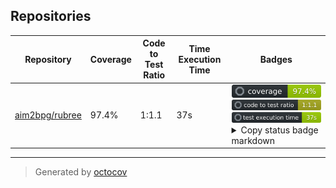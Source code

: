 ## Repositories

| Repository | Coverage | Code to Test Ratio | Time Execution Time | Badges |
| --- | --- | --- | --- | --- |
| [aim2bpg/rubree](https://github.com/aim2bpg/rubree) | 97.4% | 1:1.1 | 37s | ![aim2bpg/rubree](https://raw.githubusercontent.com/aim2bpg/octocovs/main/badges/aim2bpg/rubree/coverage.svg) ![aim2bpg/rubree](https://raw.githubusercontent.com/aim2bpg/octocovs/main/badges/aim2bpg/rubree/ratio.svg) ![aim2bpg/rubree](https://raw.githubusercontent.com/aim2bpg/octocovs/main/badges/aim2bpg/rubree/time.svg) <details><summary>Copy status badge markdown</summary>```![Coverage](https://raw.githubusercontent.com/aim2bpg/octocovs/main/badges/aim2bpg/rubree/coverage.svg)```<br>```![Code to Test Ratio](https://raw.githubusercontent.com/aim2bpg/octocovs/main/badges/aim2bpg/rubree/ratio.svg)```<br>```![Test Execution Time](https://raw.githubusercontent.com/aim2bpg/octocovs/main/badges/aim2bpg/rubree/time.svg)```</details> |

---

> Generated by [octocov](https://github.com/k1LoW/octocov)
